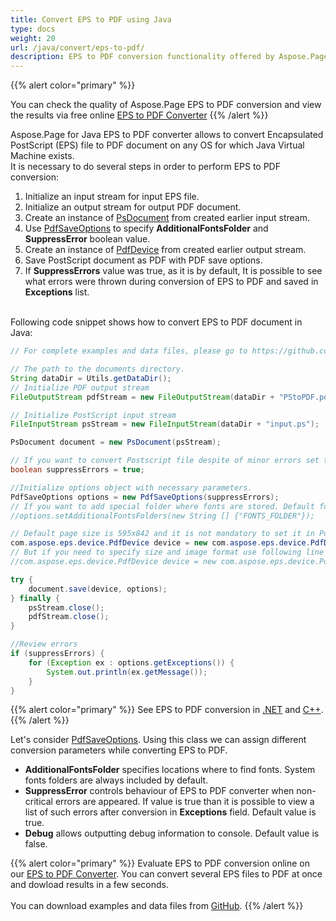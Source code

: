 ```yaml
---
title: Convert EPS to PDF using Java
type: docs
weight: 20
url: /java/convert/eps-to-pdf/
description: EPS to PDF conversion functionality offered by Aspose.Page API solution for Java is explained and illustrated with the code snippets here.
---
```


{{% alert color="primary" %}} 

You can check the quality of Aspose.Page EPS to PDF conversion and view the results via free online <a nofollow href="https://products.aspose.app/page/conversion/eps-to-pdf">EPS to PDF Converter</a> {{% /alert %}} 

Aspose.Page for Java EPS to PDF converter allows to convert Encapsulated PostScript (EPS) file to PDF document on any OS for which Java Virtual Machine exists.
<br>It is necessary to do several steps in order to perform EPS to PDF conversion:
1. Initialize an input stream for input EPS file.
2. Initialize an output stream for output PDF document.
3. Create an instance of [PsDocument](https://reference.aspose.com/page/java/com.aspose.eps/psdocument) from created earlier input stream.
4. Use [PdfSaveOptions](https://reference.aspose.com/page/java/com.aspose.eps.device/pdfsaveoptions) to specify **AdditionalFontsFolder** and **SuppressError** boolean value.
5. Create an instance of [PdfDevice](https://reference.aspose.com/page/java/com.aspose.eps.device/pdfdevice) from created earlier output stream.
6. Save PostScript document as PDF with PDF save options.
7. If **SuppressErrors** value was true, as it is by default, It is possible to see what errors were thrown during conversion of EPS to PDF and saved in **Exceptions** list.

<br>Following code snippet shows how to convert EPS to PDF document in Java:
<br>
```Java
// For complete examples and data files, please go to https://github.com/aspose-page/Aspose.Page-for-Java

// The path to the documents directory.
String dataDir = Utils.getDataDir();
// Initialize PDF output stream
FileOutputStream pdfStream = new FileOutputStream(dataDir + "PStoPDF.pdf");

// Initialize PostScript input stream
FileInputStream psStream = new FileInputStream(dataDir + "input.ps");

PsDocument document = new PsDocument(psStream);

// If you want to convert Postscript file despite of minor errors set this flag
boolean suppressErrors = true;

//Initialize options object with necessary parameters.
PdfSaveOptions options = new PdfSaveOptions(suppressErrors);
// If you want to add special folder where fonts are stored. Default fonts folder in OS is always included.
//options.setAdditionalFontsFolders(new String [] {"FONTS_FOLDER"});

// Default page size is 595x842 and it is not mandatory to set it in PdfDevice
com.aspose.eps.device.PdfDevice device = new com.aspose.eps.device.PdfDevice(pdfStream);
// But if you need to specify size and image format use following line
//com.aspose.eps.device.PdfDevice device = new com.aspose.eps.device.PdfDevice(pdfStream, new Dimension(595, 842));

try {
    document.save(device, options);
} finally {
    psStream.close();
    pdfStream.close();
}

//Review errors
if (suppressErrors) {
    for (Exception ex : options.getExceptions()) {
        System.out.println(ex.getMessage());
    }
}
```
{{% alert color="primary" %}}
See EPS to PDF conversion in [.NET](/page/net/convert/eps-to-pdf/) and [C++](/page/cpp/convert/eps-to-pdf/).
{{% /alert %}}

Let's consider [PdfSaveOptions](https://reference.aspose.com/page/java/com.aspose.eps.device/pdfsaveoptions). Using this class we can assign different conversion parameters while converting EPS to PDF.
<br>
- **AdditionalFontsFolder** specifies locations where to find fonts. System fonts folders are always included by default.
- **SuppressError** controls behaviour of EPS to PDF converter when non-critical errors are appeared. If value is true than it is possible to view a list of such errors after conversion in **Exceptions** field. Default value is true.
- **Debug** allows outputting debug information to console. Default value is false.

{{% alert color="primary" %}}
Evaluate EPS to PDF conversion online on our <a nofollow href="https://products.aspose.app/page/conversion/eps-to-pdf">EPS to PDF Converter</a>. You can convert several EPS files to PDF at once and dowload results in a few seconds.
<br>
<br>
You can download examples and data files from [GitHub](https://github.com/aspose-page/Aspose.Page-for-Java). {{% /alert %}} 